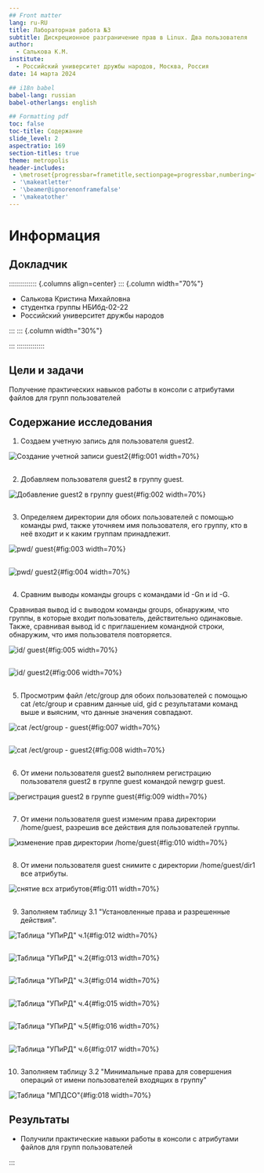 ```yaml
---
## Front matter
lang: ru-RU
title: Лабораторная работа №3
subtitle: Дискреционное разграничение прав в Linux. Два пользователя
author:
  - Салькова К.М.
institute:
  - Российский университет дружбы народов, Москва, Россия
date: 14 марта 2024

## i18n babel
babel-lang: russian
babel-otherlangs: english

## Formatting pdf
toc: false
toc-title: Содержание
slide_level: 2
aspectratio: 169
section-titles: true
theme: metropolis
header-includes:
 - \metroset{progressbar=frametitle,sectionpage=progressbar,numbering=fraction}
 - '\makeatletter'
 - '\beamer@ignorenonframefalse'
 - '\makeatother'
---
```


# Информация

## Докладчик

:::::::::::::: {.columns align=center}
::: {.column width="70%"}

  * Салькова Кристина Михайловна
  * студентка группы НБИбд-02-22
  * Российский университет дружбы народов
  
:::
::: {.column width="30%"}


:::
::::::::::::::


## Цели и задачи

Получение практических навыков работы в консоли с атрибутами файлов для групп пользователей

## Содержание исследования

1. Создаем учетную запись для пользователя guest2.

![Создание учетной записи guest2](image/1.png){#fig:001 width=70%}

##

2. Добавляем пользователя guest2 в группу guest.

![Добавление guest2 в группу guest](image/2.png){#fig:002 width=70%}

##

3. Определяем директории для обоих пользователей с помощью команды pwd, также уточняем имя пользователя, его группу, кто в неё входит и к каким группам принадлежит.

![pwd/ guest](image/3.png){#fig:003 width=70%}

##

![pwd/ guest2](image/4.png){#fig:004 width=70%}

##

4. Сравним выводы команды groups с командами id -Gn и id -G.

Сравнивая вывод id с выводом команды groups, обнаружим, что группы, в которые входит пользователь, действительно одинаковые. Также, сравнивая вывод id c приглашением командной строки, обнаружим, что имя пользователя повторяется. 

![id/ guest](image/5.png){#fig:005 width=70%}

##

![id/ guest2](image/6.png){#fig:006 width=70%}

##

5. Просмотрим файл /etc/group для обоих пользователей с помощью cat /etc/group и сравним данные uid, gid с результатами команд выше и выясним, что данные значения совпадают.

![cat /ect/group - guest](image/7.png){#fig:007 width=70%}

##

![cat /ect/group - guest2](image/8.png){#fig:008 width=70%}

##

6. От имени пользователя guest2 выполняем регистрацию пользователя guest2 в группе guest командой newgrp guest.

![регистрация guest2 в группе guest](image/9.png){#fig:009 width=70%}

##

7. От имени пользователя guest изменим права директории /home/guest, разрешив все действия для пользователей группы.

![изменение прав директории /home/guest](image/10.png){#fig:010 width=70%}

##

8. От имени пользователя guest снимите с директории /home/guest/dir1 все атрибуты.

![снятие всх атрибутов](image/11.png){#fig:011 width=70%}

##

9. Заполняем таблицу 3.1 "Установленные права и разрешенные действия".

![Таблица "УПиРД" ч.1](image/12.png){#fig:012 width=70%}

##

![Таблица "УПиРД" ч.2](image/13.png){#fig:013 width=70%}

##

![Таблица "УПиРД" ч.3](image/14.png){#fig:014 width=70%}

##

![Таблица "УПиРД" ч.4](image/15.png){#fig:015 width=70%}

##

![Таблица "УПиРД" ч.5](image/16.png){#fig:016 width=70%}

##

![Таблица "УПиРД" ч.6](image/17.png){#fig:017 width=70%}

##

10. Заполняем таблицу 3.2 "Минимальные права для совершения операций от имени пользователей входящих в группу"

![Таблица "МПДСО"](image/18.png){#fig:018 width=70%}

## Результаты

- Получили практические навыки работы в консоли с атрибутами файлов для групп пользователей

:::
